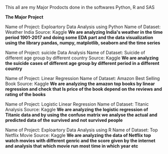 This all are my Major Prodocts done in the softwares Python, R and SAS

**The Major Project**

Name of Project: Exploartory Data Analysis using Python
Name of Dataset: Weather India 
Source: Kaggle
**We are analyzing India's weather in the time period 1901-2017 and doing some EDA part and the data visualization using the library pandas, numpy, matplotlib, seaborn and the time series**

Name of Project: suicide Data Analysis
Name of Dataset: Suicide of different age group by different country
Source: Kaggle
**We are analyzing the suicide cases of different age group by different period in a different country**

Name of Project: Linear Regression
Name of Dataset: Amazon Best Selling Book
Source: Kaggle
**We are analyzing the amazon top books by linear regression and check that Is price of the book depend on the reviews and rating of the books**

Name of Project: Logistic Linear Regression
Name of Dataset: Titanic Analysis
Source: Kaggle
**We are analyzing the logistic regression of Titanic data and by using the confuse matrix we analyse the actual and predicted data of the survived and not survived people**

Name of Project: Exploartory Data Analysis using R
Name of Dataset: Top Netflix Movie
Source: Kaggle
**We are analyzing the data of Netflix top watch movies with different genric and the score given by the internet and analysis that which movie run most time in which year etc**


